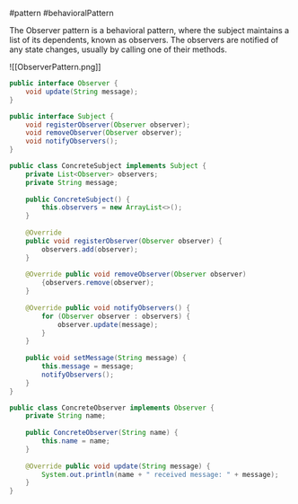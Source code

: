 #pattern #behavioralPattern

The Observer pattern is a behavioral pattern, where the subject maintains a list of its dependents, known as observers. The observers are notified of any state changes, usually by calling one of their methods.

![[ObserverPattern.png]]


```java
public interface Observer { 
	void update(String message); 
}

public interface Subject { 
	void registerObserver(Observer observer); 
	void removeObserver(Observer observer); 
	void notifyObservers(); 
}

public class ConcreteSubject implements Subject { 
	private List<Observer> observers; 
	private String message; 
	
	public ConcreteSubject() { 
		this.observers = new ArrayList<>(); 
	} 
	
	@Override 
	public void registerObserver(Observer observer) { 
		observers.add(observer); 
	} 
	
	@Override public void removeObserver(Observer observer) 
		{observers.remove(observer); 
	} 
	
	@Override public void notifyObservers() { 
		for (Observer observer : observers) { 
			observer.update(message); 
		} 
	} 
	
	public void setMessage(String message) { 
		this.message = message; 
		notifyObservers(); 
	} 
}

public class ConcreteObserver implements Observer { 
	private String name; 
	
	public ConcreteObserver(String name) { 
		this.name = name; 
	} 
	
	@Override public void update(String message) { 
		System.out.println(name + " received message: " + message); 
	} 
}
```